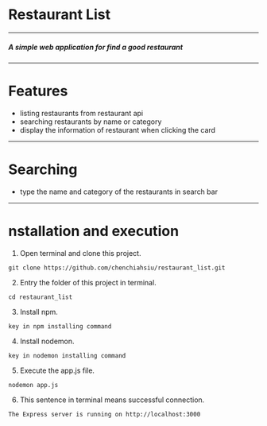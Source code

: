 # Restaurant List

---

##### A simple web application for find a good restaurant

---

# Features

- listing restaurants from restaurant api
- searching restaurants by name or category
- display the information of restaurant when clicking the card

---

# Searching

- type the name and category of the restaurants in search bar

---

# nstallation and execution

1. Open terminal and clone this project.
   
`git clone https://github.com/chenchiahsiu/restaurant_list.git `

2. Entry the folder of this project in terminal.
   
`cd restaurant_list`

3. Install npm.

`key in npm installing command`

4. Install nodemon.
   
`key in nodemon installing command`

5. Execute the app.js file.

`nodemon app.js`

6. This sentence in terminal means successful connection.

`The Express server is running on http://localhost:3000`

